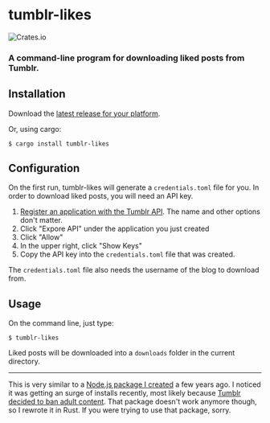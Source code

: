 # tumblr-likes
![Crates.io](https://img.shields.io/crates/v/tumblr-likes.svg)

### A command-line program for downloading liked posts from Tumblr.

## Installation

Download the [latest release for your platform](https://github.com/subnomo/tumblr-likes/releases).

Or, using cargo:

```
$ cargo install tumblr-likes
```

## Configuration

On the first run, tumblr-likes will generate a `credentials.toml` file for you. In order to download liked posts, you will need an API key.

1. [Register an application with the Tumblr API](https://www.tumblr.com/oauth/apps). The name and other options don't matter.
2. Click "Expore API" under the application you just created
3. Click "Allow"
4. In the upper right, click "Show Keys"
5. Copy the API key into the `credentials.toml` file that was created.

The `credentials.toml` file also needs the username of the blog to download from.

## Usage

On the command line, just type:

```
$ tumblr-likes
```

Liked posts will be downloaded into a `downloads` folder in the current directory.

---

This is very similar to a [Node.js package I created](https://github.com/subnomo/tumblr-like-dl) a few years ago. I noticed it was getting an surge of installs recently, most likely because [Tumblr decided to ban adult content](https://www.theverge.com/2018/12/3/18123752/tumblr-adult-content-porn-ban-date-explicit-changes-why-safe-mode). That package doesn't work anymore though, so I rewrote it in Rust. If you were trying to use that package, sorry.
